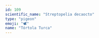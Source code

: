 ```yaml
---
id: 109
scientific_name: "Streptopelia decaocto"
type: "pigeon"
emoji: "🕊️"
name: "Tórtola Turca"
---
```

